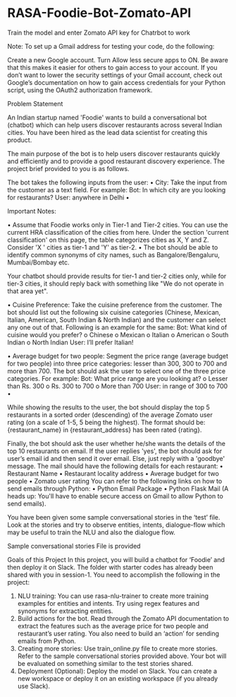 # RASA-Foodie-Bot-Zomato-API

Train the model and enter Zomato API key for Chatrbot to work

Note: To set up a Gmail address for testing your code, do the following:

Create a new Google account.
Turn Allow less secure apps to ON. Be aware that this makes it easier for others to gain access to your account.
If you don’t want to lower the security settings of your Gmail account, check out Google’s documentation on how to gain access credentials for your Python script, using the OAuth2 authorization framework.


Problem Statement

An Indian startup named 'Foodie' wants to build a conversational bot (chatbot) which can help users discover restaurants across several Indian cities. You have been hired as the lead data scientist for creating this product.
 
The main purpose of the bot is to help users discover restaurants quickly and efficiently and to provide a good restaurant discovery experience. The project brief provided to you is as follows.
 
The bot takes the following inputs from the user:
•	City: Take the input from the customer as a text field. For example:
Bot: In which city are you looking for restaurants?
User: anywhere in Delhi
•	 
 
 
Important Notes: 

•	Assume that Foodie works only in Tier-1 and Tier-2 cities. You can use the current HRA classification of the cities from here. Under the section 'current classification' on this page, the table categorizes cities as X, Y and Z. Consider 'X ' cities as tier-1 and 'Y' as tier-2. 
•	The bot should be able to identify common synonyms of city names, such as Bangalore/Bengaluru, Mumbai/Bombay etc.
 
Your chatbot should provide results for tier-1 and tier-2 cities only, while for tier-3 cities, it should reply back with something like "We do not operate in that area yet".
 
•	Cuisine Preference: Take the cuisine preference from the customer. The bot should list out the following six cuisine categories (Chinese, Mexican, Italian, American, South Indian & North Indian) and the customer can select any one out of that. Following is an example for the same:
Bot: What kind of cuisine would you prefer?
o	Chinese
o	Mexican
o	Italian
o	American
o	South Indian
o	North Indian
User: I’ll prefer Italian!
 
 
 
 
 
 
 
 
 
 
 
 
•	Average budget for two people: Segment the price range (average budget for two people) into three price categories: lesser than 300, 300 to 700 and more than 700. The bot should ask the user to select one of the three price categories. For example:
Bot: What price range are you looking at?
o	Lesser than Rs. 300
o	Rs. 300 to 700
o	More than 700
User: in range of 300 to 700
•	 
 
 
 
 
 
 
 
While showing the results to the user, the bot should display the top 5 restaurants in a sorted order (descending) of the average Zomato user rating (on a scale of 1-5, 5 being the highest). The format should be: {restaurant_name} in {restaurant_address} has been rated {rating}.

Finally, the bot should ask the user whether he/she wants the details of the top 10 restaurants on email. If the user replies 'yes', the bot should ask for user’s email id and then send it over email. Else, just reply with a 'goodbye' message. The mail should have the following details for each restaurant:
•	Restaurant Name
•	Restaurant locality address
•	Average budget for two people
•	Zomato user rating
You can refer to the following links on how to send emails through Python:
•	Python Email Package
•	Python Flask Mail
(A heads up: You'll have to enable secure access on Gmail to allow Python to send emails).
 
You have been given some sample conversational stories in the ‘test’ file. Look at the stories and try to observe entities, intents, dialogue-flow which may be useful to train the NLU and also the dialogue flow.

Sample conversational stories
 File is provided
 
Goals of this Project
In this project, you will build a chatbot for ‘Foodie’ and then deploy it on Slack. The folder with starter codes has already been shared with you in session-1. You need to accomplish the following in the project:
1.	NLU training: You can use rasa-nlu-trainer to create more training examples for entities and intents. Try using regex features and synonyms for extracting entities.
2.	Build actions for the bot. Read through the Zomato API documentation to extract the features such as the average price for two people and restaurant’s user rating. You also need to build an ‘action’ for sending emails from Python.
3.	Creating more stories: Use train_online.py file to create more stories. Refer to the sample conversational stories provided above.  Your bot will be evaluated on something similar to the test stories shared.
4.	Deployment (Optional): Deploy the model on Slack. You can create a new workspace or deploy it on an existing workspace (if you already use Slack).

